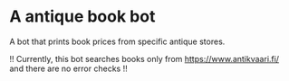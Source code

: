 # A antique book bot
A bot that prints book prices from specific antique stores. 

!! Currently, this bot searches books only from https://www.antikvaari.fi/ and there are no error checks !!
